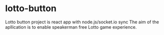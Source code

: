 # lotto-button
Lotto button project is react app with node.js/socket.io sync
The aim of the apllication is to enable speakerman free Lotto game experience. 

